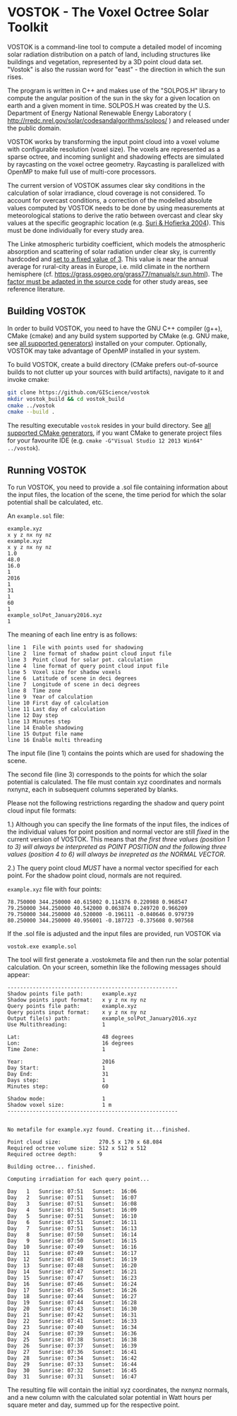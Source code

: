 # VOSTOK - The Voxel Octree Solar Toolkit
VOSTOK is a command-line tool to compute a detailed model of incoming solar radiation distribution on a patch of land, including structures like buildings and vegetation, represented by a 3D point cloud data set. "Vostok" is also the russian word for "east" - the direction in which the sun rises.

The program is written in C++ and makes use of the "SOLPOS.H" library to compute the angular position of the sun in the sky for a given location on earth and a given moment in time. SOLPOS.H was created by the U.S. Department of Energy National Renewable Energy Laboratory ( http://rredc.nrel.gov/solar/codesandalgorithms/solpos/ ) and released under the public domain.

VOSTOK works by transforming the input point cloud into a voxel volume with configurable resolution (voxel size). The voxels are represented as a sparse octree, and incoming sunlight and shadowing effects are simulated by raycasting on the voxel octree geometry. Raycasting is parallelized with OpenMP to make full use of multi-core processors.

The current version of VOSTOK assumes clear sky conditions in the calculation of solar irradiance, cloud coverage is not considered. To account for overcast conditions, a correction of the modelled absolute values computed by VOSTOK needs to be done by using measurements at meteorological stations to derive the ratio between overcast and clear sky values at the specific geographic location (e.g. [Suri & Hofierka 2004](https://doi.org/10.1111/j.1467-9671.2004.00174.x)). This must be done individually for every study area.
	
The Linke atmospheric turbidity coefficient, which models the atmospheric absorption and scattering of solar radiation under clear sky, is currently hardcoded and [set to a fixed value of 3](https://github.com/GIScience/vostok/blob/803dcb7200942cc69d755a43d360673eb13290c5/src/IrradianceCalc.cpp#L37). This value is near the annual average for rural-city areas in Europe, i.e. mild climate in the northern hemisphere (cf. https://grass.osgeo.org/grass77/manuals/r.sun.html). The [factor must be adapted in the source code](https://github.com/GIScience/vostok/blob/803dcb7200942cc69d755a43d360673eb13290c5/src/IrradianceCalc.cpp#L37) for other study areas, see reference literature.

## Building VOSTOK
In order to build VOSTOK, you need to have the GNU C++ compiler (g++), CMake (cmake) and any build system supported by CMake (e.g. GNU make, see [all supported generators](https://cmake.org/cmake/help/v3.0/manual/cmake-generators.7.html)) installed on your computer. Optionally, VOSTOK may take advantage of OpenMP installed in your system.

To build VOSTOK, create a build directory (CMake prefers out-of-source builds to not clutter up your sources with build artifacts), navigate to it and invoke cmake:

```bash
git clone https://github.com/GIScience/vostok
mkdir vostok_build && cd vostok_build
cmake ../vostok
cmake --build .
```

The resulting executable `vostok` resides in your build directory. See [all supported CMake generators](https://cmake.org/cmake/help/v3.0/manual/cmake-generators.7.html), if you want CMake to generate project files for your favourite IDE (e.g. `cmake -G"Visual Studio 12 2013 Win64" ../vostok`).

## Running VOSTOK

To run VOSTOK, you need to provide a .sol file containing information about the input files, the location of the scene, the time period for which the solar potential shall be calculated, etc.

An `example.sol` file:

    example.xyz
    x y z nx ny nz
    example.xyz
    x y z nx ny nz
    1.0
    48.0
    16.0
    1
    2016
    1
    31
    1
    60
    1
    example_solPot_January2016.xyz
    1

The meaning of each line entry is as follows:

    line 1	File with points used for shadowing
    line 2  line format of shadow point cloud input file
    line 3	Point cloud for solar pot. calculation
    line 4  line format of query point cloud input file
    line 5	Voxel size for shadow voxels
    line 6	Latitude of scene in deci degrees
    line 7	Longitude of scene in deci degrees
    line 8	Time zone
    line 9	Year of calculation
    line 10	First day of calculation
    line 11	Last day of calculation
    line 12	Day step
    line 13	Minutes step
    line 14	Enable shadowing
    line 15	Output file name
    line 16	Enable multi threading

The input file (line 1) contains the points which are used for shadowing the scene.

The second file (line 3) corresponds to the points for which the solar potential is calculated. The file must contain xyz coordinates and normals nxnynz, each in subsequent columns seperated by blanks.

Please not the following restrictions regarding the shadow and query point cloud input file formats:

1.) Although you can specify the line formats of the input files, the indices of the individual values for point position and normal vector are still *fixed* in the current version of VOSTOK. This means that *the first three values (position 1 to 3) will always be interpreted as POINT POSITION and the following three values (position 4 to 6) will always be inrepreted as the NORMAL VECTOR*.

2.) The query point cloud *MUST* have a normal vector specified for each point. For the shadow point cloud, normals are not required.

`example.xyz` file with four points:

    78.750000 344.250000 40.615002 0.114376 0.220988 0.968547
    79.250000 344.250000 40.542000 0.063874 0.249720 0.966209
    79.750000 344.250000 40.520000 -0.196111 -0.040646 0.979739
    80.250000 344.250000 40.956001 -0.187723 -0.375608 0.907568

If the .sol file is adjusted and the input files are provided, run VOSTOK via

    vostok.exe example.sol

The tool will first generate a .vostokmeta file and then run the solar potential calculation. On your screen, somethin like the following messages should appear:

    ------------------------------------------------------
    Shadow points file path:      example.xyz
    Shadow points input format:   x y z nx ny nz
    Query points file path:       example.xyz
    Query points input format:    x y z nx ny nz
    Output file(s) path:          example_solPot_January2016.xyz
    Use Multithreading:           1

    Lat:                          48 degrees
    Lon:                          16 degrees
    Time Zone:                    1

    Year:                         2016
    Day Start:                    1
    Day End:                      31
    Days step:                    1
    Minutes step:                 60

    Shadow mode:                  1
    Shadow voxel size:            1 m
    ------------------------------------------------------


    No metafile for example.xyz found. Creating it...finished.

    Point cloud size:            270.5 x 170 x 68.084
    Required octree volume size: 512 x 512 x 512
    Required octree depth:       9

    Building octree... finished.

    Computing irradiation for each query point...

    Day   1   Sunrise: 07:51   Sunset:  16:06
    Day   2   Sunrise: 07:51   Sunset:  16:07
    Day   3   Sunrise: 07:51   Sunset:  16:08
    Day   4   Sunrise: 07:51   Sunset:  16:09
    Day   5   Sunrise: 07:51   Sunset:  16:10
    Day   6   Sunrise: 07:51   Sunset:  16:11
    Day   7   Sunrise: 07:51   Sunset:  16:13
    Day   8   Sunrise: 07:50   Sunset:  16:14
    Day   9   Sunrise: 07:50   Sunset:  16:15
    Day  10   Sunrise: 07:49   Sunset:  16:16
    Day  11   Sunrise: 07:49   Sunset:  16:17
    Day  12   Sunrise: 07:48   Sunset:  16:19
    Day  13   Sunrise: 07:48   Sunset:  16:20
    Day  14   Sunrise: 07:47   Sunset:  16:21
    Day  15   Sunrise: 07:47   Sunset:  16:23
    Day  16   Sunrise: 07:46   Sunset:  16:24
    Day  17   Sunrise: 07:45   Sunset:  16:26
    Day  18   Sunrise: 07:44   Sunset:  16:27
    Day  19   Sunrise: 07:44   Sunset:  16:28
    Day  20   Sunrise: 07:43   Sunset:  16:30
    Day  21   Sunrise: 07:42   Sunset:  16:31
    Day  22   Sunrise: 07:41   Sunset:  16:33
    Day  23   Sunrise: 07:40   Sunset:  16:34
    Day  24   Sunrise: 07:39   Sunset:  16:36
    Day  25   Sunrise: 07:38   Sunset:  16:38
    Day  26   Sunrise: 07:37   Sunset:  16:39
    Day  27   Sunrise: 07:36   Sunset:  16:41
    Day  28   Sunrise: 07:34   Sunset:  16:42
    Day  29   Sunrise: 07:33   Sunset:  16:44
    Day  30   Sunrise: 07:32   Sunset:  16:45
    Day  31   Sunrise: 07:31   Sunset:  16:47

The resulting file will contain the initial xyz coordinates, the nxnynz normals, and a new column with the calculated solar potential in Watt hours per square meter and day, summed up for the respective point.
